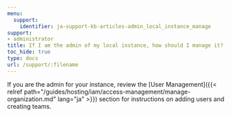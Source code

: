 ```yaml
---
menu:
  support:
    identifier: ja-support-kb-articles-admin_local_instance_manage
support:
- administrator
title: If I am the admin of my local instance, how should I manage it?
toc_hide: true
type: docs
url: /support/:filename
---
```


If you are the admin for your instance, review the [User Management]({{< relref path="/guides/hosting/iam/access-management/manage-organization.md" lang="ja" >}}) section for instructions on adding users and creating teams.